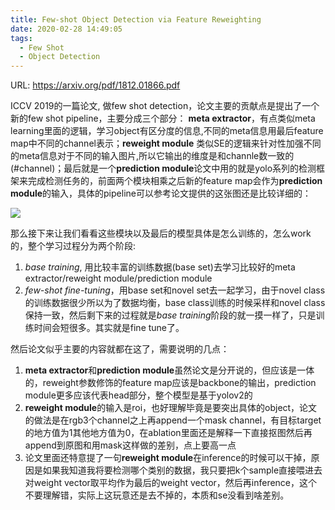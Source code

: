 ```yaml
---
title: Few-shot Object Detection via Feature Reweighting
date: 2020-02-28 14:49:05
tags:
  - Few Shot
  - Object Detection
---
```

URL: https://arxiv.org/pdf/1812.01866.pdf

ICCV 2019的一篇论文, 做few shot detection，论文主要的贡献点是提出了一个新的few shot pipeline，主要分成三个部分： **meta extractor**，有点类似meta learning里面的逻辑，学习object有区分度的信息,不同的meta信息用最后feature map中不同的channel表示；**reweight module** 类似SE的逻辑来针对性加强不同的meta信息对于不同的输入图片,所以它输出的维度是和channle数一致的(#channel)；最后就是一个**prediction module**论文中用的就是yolo系列的检测框架来完成检测任务的，前面两个模块相乘之后新的feature map会作为**prediction module**的输入，具体的pipeline可以参考论文提供的这张图还是比较详细的：

![](Few-shot-Object-Detection-via-Feature-Reweighting-截屏2020-03-0723.08.54.png)

那么接下来让我们看看这些模块以及最后的模型具体是怎么训练的，怎么work的，整个学习过程分为两个阶段:
1. *base training*, 用比较丰富的训练数据(base set)去学习比较好的meta extractor/reweight module/prediction module
2. *few-shot fine-tuning*，用base set和novel set去一起学习，由于novel class的训练数据很少所以为了数据均衡，base class训练的时候采样和novel class保持一致，然后剩下来的过程就是*base training*阶段的就一摸一样了，只是训练时间会短很多。其实就是fine tune了。

然后论文似乎主要的内容就都在这了，需要说明的几点：
1. **meta extractor**和**prediction module**虽然论文是分开说的，但应该是一体的，reweight参数修饰的feature map应该是backbone的输出，prediction module更多应该代表head部分，整个模型是基于yolov2的
2. **reweight module**的输入是roi，也好理解毕竟是要突出具体的object，论文的做法是在rgb3个channel之上再append一个mask channel，有目标target的地方值为1其他地方值为0，在ablation里面还是解释一下直接抠图然后再append到原图和用mask这样做的差别，点上要高一点
3. 论文里面还特意提了一句**reweight module**在inference的时候可以干掉，原因是如果我知道我将要检测哪个类别的数据，我只要把k个sample直接喂进去对weight vector取平均作为最后的weight vector，然后再inference，这个不要理解错，实际上这玩意还是去不掉的，本质和se没看到啥差别。
